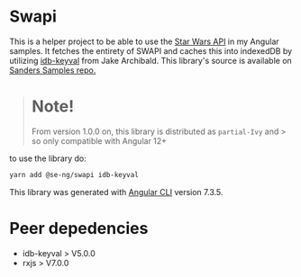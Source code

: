 # Swapi

This is a helper project to be able to use the [Star Wars API](https://swapi.co/) in my Angular samples.
It fetches the entirety of SWAPI and caches this into indexedDB by utilizing [idb-keyval](https://github.com/jakearchibald/idb-keyval) from Jake Archibald.
This library's source is available on [Sanders Samples repo.](https://github.com/SanderElias/Samples/tree/master/projects/se-ng/swapi)

> # Note!
>
> From version 1.0.0 on, this library is distributed as `partial-Ivy` and > so only compatible with Angular 12+

to use the library do:

```bash
yarn add @se-ng/swapi idb-keyval
```

This library was generated with [Angular CLI](https://github.com/angular/angular-cli) version 7.3.5.

# Peer depedencies

- idb-keyval > V5.0.0
- rxjs > V7.0.0
